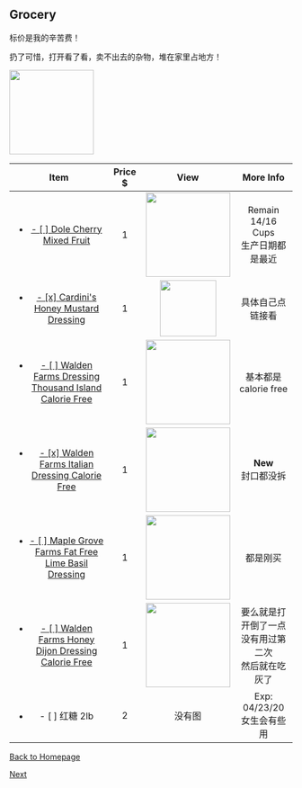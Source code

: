 ## Grocery

标价是我的辛苦费！

扔了可惜，打开看了看，卖不出去的杂物，堆在家里占地方！

<img src="https://ws3.sinaimg.cn/large/006tNbRwly1fud83k5twhj30g40kpmy9.jpg" width="150"/>

|                             Item                             | Price $ |                             View                             |                         More Info                          |
| :----------------------------------------------------------: | :-----: | :----------------------------------------------------------: | :--------------------------------------------------------: |
| <a href="https://amzn.to/2OMtP55"><ul><li>- [ ] Dole Cherry Mixed Fruit</li></ul></a> |    1    |       <img src="https://bit.ly/2MYD6Xj" width="150"/>        |           Remain 14/16 Cups<br/>生产日期都是最近           |
| <a href="https://www.instacart.com/store/items/item_18315808"><ul><li>- [x] Cardini's Honey Mustard Dressing</li></ul></a> |    1    |        <img src="https://bit.ly/2PkheqX" width="100">        |                      具体自己点链接看                      |
| <a href="https://www.instacart.com/store/items/item_33502127"><ul><li>- [ ] Walden Farms Dressing Thousand Island Calorie Free</li></ul></a> |    1    |       <img src="https://bit.ly/2nMqoQr" width="150"/>        |                    基本都是calorie free                    |
| <a href="https://www.instacart.com/store/items/item_18351526"><ul><li>- [x] Walden Farms Italian Dressing Calorie Free</li></ul></a> |    1    |       <img src="https://bit.ly/2OMHyJ7" width="150"/>        |                   **New**<br/>封口都没拆                   |
| <a href="https://www.instacart.com/store/items/item_18313989"><ul><li>- [ ] Maple Grove Farms Fat Free Lime Basil Dressing</li></ul></a> |    1    |       <img src="https://bit.ly/2MmVht9" width="150"/>        |                          都是刚买                          |
| <a href="https://www.instacart.com/store/items/item_18351412"><ul><li>- [ ] Walden Farms Honey Dijon Dressing Calorie Free</li></ul></a> |    1    | <img src="https://d2d8wwwkmhfcva.cloudfront.net/1200x/filters:fill(FFF,true):format(jpg)/d2lnr5mha7bycj.cloudfront.net/product-image/file/large_0efc59c1-c08b-4b20-a1b8-b07025f3ffb8.jpg" width="150"/> | 要么就是打开倒了一点<br/>没有用过第二次<br/>然后就在吃灰了 |
|               <ul><li>- [ ] 红糖 2lb</li></ul>               |    2    |                            没有图                            |              Exp: 04/23/20 <br />女生会有些用              |

[Back to Homepage](https://github.com/radium0729/Personal-Sale/blob/master/README.md)

[Next](https://github.com/radium0729/Personal-Sale/blob/master/Electronics.md)

